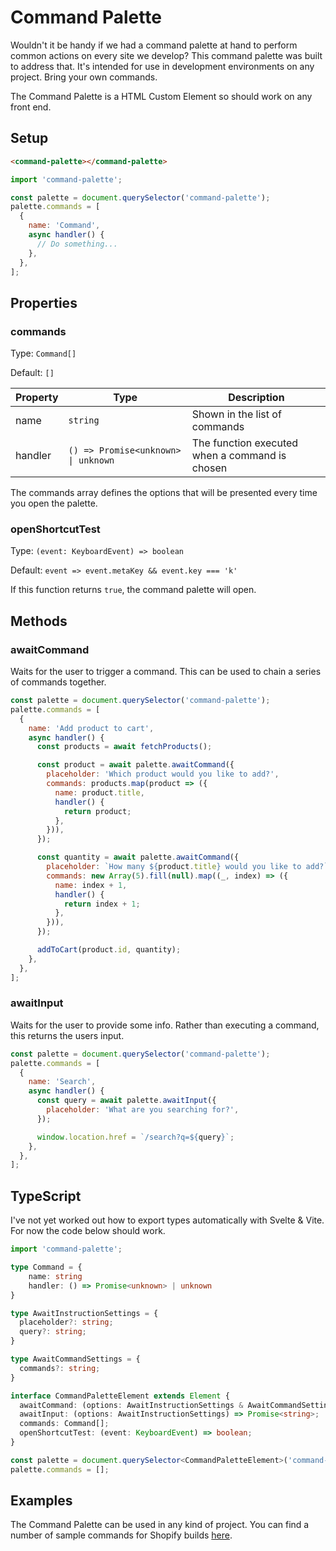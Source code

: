 # Command Palette

Wouldn't it be handy if we had a command palette at hand to perform common actions on every site we develop? This command palette was built to address that. It's intended for use in development environments on any project. Bring your own commands.

The Command Palette is a HTML Custom Element so should work on any front end.

## Setup

```html
<command-palette></command-palette>
```

```js
import 'command-palette';

const palette = document.querySelector('command-palette');
palette.commands = [
  {
    name: 'Command',
    async handler() {
      // Do something...
    },
  },
];
```

## Properties

### commands
Type: `Command[]`

Default: `[]`

| Property | Type                                | Description                                    |
|----------|-------------------------------------|------------------------------------------------|
| name     | `string`                            | Shown in the list of commands                  |
| handler  | `() => Promise<unknown> \| unknown` | The function executed when a command is chosen |

The commands array defines the options that will be presented every time you open the palette.

### openShortcutTest
Type: `(event: KeyboardEvent) => boolean`

Default: `event => event.metaKey && event.key === 'k'`

If this function returns `true`, the command palette will open.

## Methods

### awaitCommand
Waits for the user to trigger a command. This can be used to chain a series of commands together.

```js
const palette = document.querySelector('command-palette');
palette.commands = [
  {
    name: 'Add product to cart',
    async handler() {
      const products = await fetchProducts();

      const product = await palette.awaitCommand({
        placeholder: 'Which product would you like to add?',
        commands: products.map(product => ({
          name: product.title,
          handler() {
            return product;
          },
        })),
      });

      const quantity = await palette.awaitCommand({
        placeholder: `How many ${product.title} would you like to add?`,
        commands: new Array(5).fill(null).map((_, index) => ({
          name: index + 1,
          handler() {
            return index + 1;
          },
        })),
      });

      addToCart(product.id, quantity);
    },
  },
];
```

### awaitInput
Waits for the user to provide some info. Rather than executing a command, this returns the users input.

```js
const palette = document.querySelector('command-palette');
palette.commands = [
  {
    name: 'Search',
    async handler() {
      const query = await palette.awaitInput({
        placeholder: 'What are you searching for?',
      });

      window.location.href = `/search?q=${query}`;
    },
  },
];
```

## TypeScript

I've not yet worked out how to export types automatically with Svelte & Vite. For now the code below should work.

```ts
import 'command-palette';

type Command = {
    name: string
    handler: () => Promise<unknown> | unknown
}

type AwaitInstructionSettings = {
  placeholder?: string;
  query?: string;
}

type AwaitCommandSettings = {
  commands?: string;
}

interface CommandPaletteElement extends Element {
  awaitCommand: (options: AwaitInstructionSettings & AwaitCommandSettings) => Promise<unknown>;
  awaitInput: (options: AwaitInstructionSettings) => Promise<string>;
  commands: Command[];
  openShortcutTest: (event: KeyboardEvent) => boolean;
}

const palette = document.querySelector<CommandPaletteElement>('command-palette');
palette.commands = [];
```

## Examples

The Command Palette can be used in any kind of project. You can find a number of sample commands for Shopify builds [here](/examples/shopify/index.js).
